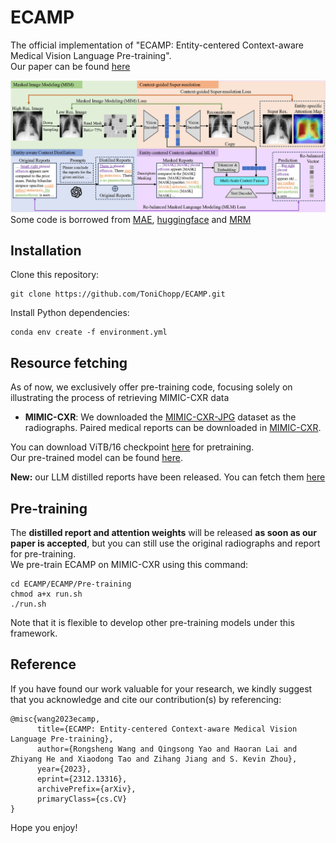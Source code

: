 # ECAMP
The official implementation of "ECAMP: Entity-centered Context-aware Medical Vision Language Pre-training".  
Our paper can be found [here](https://arxiv.org/abs/2312.13316)

![framework](figs/main.jpg)
Some code is borrowed from [MAE](https://github.com/facebookresearch/mae), [huggingface](https://huggingface.co/) and [MRM](https://github.com/RL4M/MRM-pytorch)

## Installation
Clone this repository:
```
git clone https://github.com/ToniChopp/ECAMP.git
```
Install Python dependencies:
```
conda env create -f environment.yml
```

## Resource fetching
As of now, we exclusively offer pre-training code, focusing solely on illustrating the process of retrieving MIMIC-CXR data

- **MIMIC-CXR**: We downloaded the [MIMIC-CXR-JPG](https://physionet.org/content/mimic-cxr-jpg/2.0.0/) dataset as the radiographs. Paired medical reports can be downloaded in [MIMIC-CXR](https://physionet.org/content/mimic-cxr/2.0.0/mimic-cxr-reports.zip).


You can download ViTB/16 checkpoint [here](https://drive.google.com/file/d/17R2kjHPc9KE8jtuUarfnLvcsgNQMldOt/view?usp=drive_link) for pretraining.  
Our pre-trained model can be found [here](https://drive.google.com/file/d/1Tnj38eXDqKQAzuonaHeKhaWtpJFF7hwh/view?usp=drive_link).

**New:** our LLM distilled reports have been released. You can fetch them [here](https://drive.google.com/file/d/17A-whrZZsDdiNV-qr2myeKiWx1n0BK6p/view?usp=drive_link)


## Pre-training
The **distilled report and attention weights** will be released **as soon as our paper is accepted**, but you can still use the original radiographs and report for pre-training.  
We pre-train ECAMP on MIMIC-CXR using this command:
```
cd ECAMP/ECAMP/Pre-training
chmod a+x run.sh
./run.sh
```
Note that it is flexible to develop other pre-training models under this framework.  


## Reference
If you have found our work valuable for your research, we kindly suggest that you acknowledge and cite our contribution(s) by referencing:

```
@misc{wang2023ecamp,
      title={ECAMP: Entity-centered Context-aware Medical Vision Language Pre-training}, 
      author={Rongsheng Wang and Qingsong Yao and Haoran Lai and Zhiyang He and Xiaodong Tao and Zihang Jiang and S. Kevin Zhou},
      year={2023},
      eprint={2312.13316},
      archivePrefix={arXiv},
      primaryClass={cs.CV}
}
```

Hope you enjoy!
